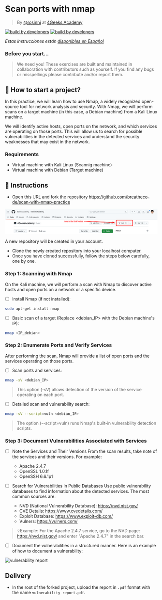 <!-- hide -->
# Scan ports with nmap

> By [@rosinni](https://github.com/rosinni) at [4Geeks Academy](https://4geeksacademy.co/)

[![build by developers](https://img.shields.io/badge/build_by-Developers-blue)](https://4geeks.com)
[![build by developers](https://img.shields.io/twitter/follow/4geeksacademy?style=social&logo=twitter)](https://twitter.com/4geeksacademy)

*Estas instrucciones están [disponibles en Español](https://github.com/breatheco-de/scan-with-nmap-practice/blob/main/README.es.md)*

### Before you start...

> We need you! These exercises are built and maintained in collaboration with contributors such as yourself. If you find any bugs or misspellings please contribute and/or report them.

<!-- endhide -->

<onlyfor saas="false" withBanner="false">

## 🌱 How to start a project?

In this practice, we will learn how to use Nmap, a widely recognized open-source tool for network analysis and security. With Nmap, we will perform scans on a target machine (in this case, a Debian machine) from a Kali Linux machine.

We will identify active hosts, open ports on the network, and which services are operating on those ports. This will allow us to search for possible vulnerabilities in the detected services and understand the security weaknesses that may exist in the network.

### Requirements
* Virtual machine with Kali Linux (Scannig machine)
* Virtual machine with Debian (Target machine)

</onlyfor>

## 📝 Instructions

* Open this URL and fork the repository https://github.com/breatheco-de/scan-with-nmap-practice

 ![fork button](https://github.com/4GeeksAcademy/4GeeksAcademy/blob/master/site/src/static/fork_button.png?raw=true)

A new repository will be created in your account.

* Clone the newly created repository into your localhost computer.
* Once you have cloned successfully, follow the steps below carefully, one by one.

### Step 1: Scanning with Nmap

On the Kali machine, we will perform a scan with Nmap to discover active hosts and open ports on a network or a specific device.

- [ ] Install Nmap (if not installed):
```bash
sudo apt-get install nmap
```

- [ ] Basic scan of a target (Replace <debian_IP> with the Debian machine's IP):
```bash
nmap <IP_debian>
```

### Step 2: Enumerate Ports and Verify Services
After performing the scan, Nmap will provide a list of open ports and the services operating on those ports.

- [ ] Scan ports and services:
```bash
nmap -sV <debian_IP>
```
> This option (-sV) allows detection of the version of the service operating on each port.

- [ ] Detailed scan and vulnerability search:
```bash
nmap -sV --script=vuln <debian_IP>
```
> The option (--script=vuln) runs Nmap's built-in vulnerability detection scripts.

### Step 3: Document Vulnerabilities Associated with Services

- [ ] Note the Services and Their Versions
From the scan results, take note of the services and their versions. For example:
    * Apache 2.4.7
    * OpenSSL 1.0.1f
    * OpenSSH 6.6.1p1

- [ ] Search for Vulnerabilities in Public Databases
Use public vulnerability databases to find information about the detected services. The most common sources are:
    * NVD (National Vulnerability Database): https://nvd.nist.gov/
    * CVE Details: https://www.cvedetails.com/
    * Exploit Database: https://www.exploit-db.com/
    * Vulners: https://vulners.com/

> 💡Example: For the Apache 2.4.7 service, go to the NVD page: https://nvd.nist.gov/ and enter "Apache 2.4.7" in the search bar.

- [ ] Document the vulnerabilities in a structured manner. Here is an example of how to document a vulnerability:

![vulnerability report](https://github.com/breatheco-de/scan-with-nmap-practice/blob/main/assets/report-vul.png?raw=true)

## Delivery

* In the root of the forked project, upload the report in `.pdf` format with the name `vulnerability-report.pdf`.
